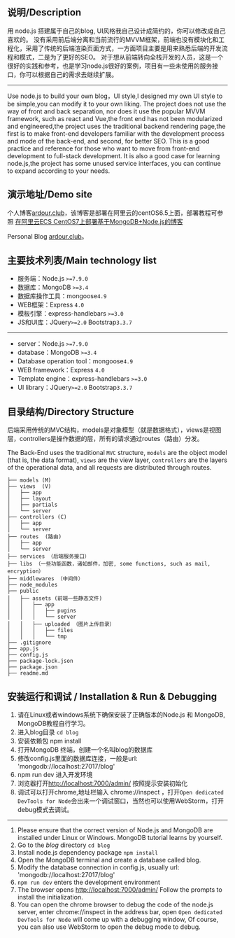

## 说明/Description

用 node.js 搭建属于自己的blog, UI风格我自己设计成简约的，你可以修改成自己喜欢的。
没有采用前后端分离和当前流行的MVVM框架，前端也没有模块化和工程化，采用了传统的后端渲染页面方式，一方面项目主要是用来熟悉后端的开发流程和模式，二是为了更好的SEO。
对于想从前端转向全栈开发的人员，这是一个很好的实践和参考，也是学习node.js很好的案例，项目有一些未使用的服务接口，你可以根据自己的需求去继续扩展。
***
Use node.js to build your own blog，UI style,I designed my own UI style to be simple,you can modify it to your own liking.
The project does not use the way of front and back separation, nor does it use the popular MVVM framework, such as react and Vue,the front end has not been modularized and engineered,the project uses the traditional backend rendering page,the first is to make front-end developers familiar with the development process and mode of the back-end, and second, for better SEO.
This is a good practice and reference for those who want to move from front-end development to full-stack development. It is also a good case for learning node.js,the project has some unused service interfaces, you can continue to expand according to your needs.

## 演示地址/Demo site

个人博客[ardour.club](https://ardour.eu.org:520)，该博客是部署在阿里云的centOS6.5上面，部署教程可参照 [在阿里云ECS CentOS7上部署基于MongoDB+Node.js的博客](http://blog.frogo.cn/content/5b5ed2810a7a1d0a11922bd5)

Personal Blog [ardour.club](https://ardour.eu.org:520)。

## 主要技术列表/Main technology list

- 服务端：Node.js `>=7.9.0 `
- 数据库：MongoDB `>=3.4`
- 数据库操作工具：mongoose`4.9`
- WEB框架：Express `4.0`
- 模板引擎：express-handlebars `>=3.0`
- JS和UI库：JQuery`>=2.0` Bootstrap`3.3.7`
***
- server：Node.js `>=7.9.0 `
- database：MongoDB `>=3.4`
- Database operation tool：mongoose`4.9`
- WEB framework：Express `4.0`
- Template engine：express-handlebars `>=3.0`
- UI library：JQuery`>=2.0` Bootstrap`3.3.7`



## 目录结构/Directory Structure

后端采用传统的MVC结构，models是对象模型（就是数据格式），views是视图层，controllers是操作数据的层，所有的请求通过routes（路由）分发。

The Back-End uses the traditional `MVC` structure, `models` are the object model (that is, the data format), `views` are the view layer, `controllers` are the layers of the operational data, and all requests are distributed through routes.
```tree
├── models (M)
├── views  (V)
│   ├── app
│   ├── layout
│   ├── partials
│   └── server
├── controllers (C)
│   ├── app
│   └── server
├── routes  (路由)
│   ├── app
│   └── server
├── services （后端服务接口）
├── libs （一些功能函数，诸如邮件，加密, some functions, such as mail, encryption）
├── middlewares （中间件）
├── node_modules
├── public
│   ├── assets (前端一些静态文件)
│   │   ├── app
│   │   │   ├── pugins
│   │   │   └── server
│   │   ├── uploaded （图片上传目录）
│   │   │   ├── files
│   │   │   └── tmp
├── .gitignore
├── app.js
├── config.js
├── package-lock.json
├── package.json
├── readme.md
```
## 安装运行和调试 / Installation & Run & Debugging

1. 请在Linux或者windows系统下确保安装了正确版本的Node.js 和 MongoDB, MongoDB教程自行学习。
2. 进入blog目录 `cd blog`
3. 安装依赖包 npm install
4. 打开MongoDB 终端，创建一个名叫blog的数据库
5. 修改config.js里面的数据库连接，一般是url: 'mongodb://localhost:27017/blog'
6. npm run dev 进入开发环境
7. 浏览器打开<http://localhost:7000/admin/> 按照提示安装初始化
8. 调试可以打开chrome,地址栏输入 chrome://inspect ，打开`Open dedicated DevTools for Node`会出来一个调试窗口，当然也可以使用WebStorm，打开debug模式去调试。
***
1. Please ensure that the correct version of Node.js and MongoDB are installed under Linux or Windows. MongoDB tutorial learns by yourself.
2. Go to the *blog* directory `cd blog`
3. Install node.js dependency package `npm install`
4. Open the MongoDB terminal and create a database called blog.
5. Modify the database connection in config.js, usually url: 'mongodb://localhost:27017/blog'
6. `npm run dev` enters the development environment
7. The browser opens <http://localhost:7000/admin/> Follow the prompts to install the initialization.
8. You can open the chrome browser to debug the code of the node.js server, enter chrome://inspect in the address bar, open `Open dedicated DevTools for Node` will come up with a debugging window, Of course, you can also use WebStorm to open the debug mode to debug.



